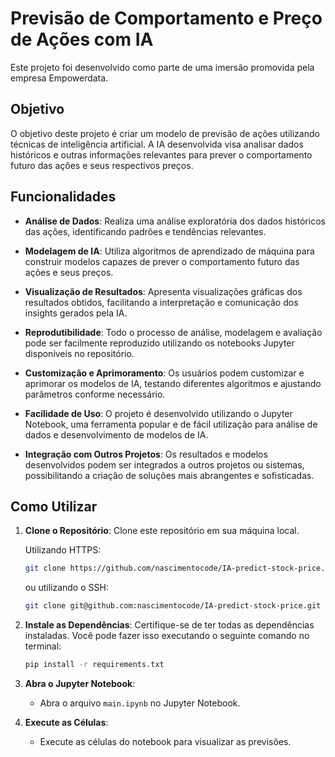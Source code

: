 # Previsão de Comportamento e Preço de Ações com IA

Este projeto foi desenvolvido como parte de uma imersão promovida pela empresa Empowerdata.

## Objetivo

O objetivo deste projeto é criar um modelo de previsão de ações utilizando técnicas de inteligência artificial. A IA desenvolvida visa analisar dados históricos e outras informações relevantes para prever o comportamento futuro das ações e seus respectivos preços.

## Funcionalidades

- **Análise de Dados**: Realiza uma análise exploratória dos dados históricos das ações, identificando padrões e tendências relevantes.

- **Modelagem de IA**: Utiliza algoritmos de aprendizado de máquina para construir modelos capazes de prever o comportamento futuro das ações e seus preços.

- **Visualização de Resultados**: Apresenta visualizações gráficas dos resultados obtidos, facilitando a interpretação e comunicação dos insights gerados pela IA.

- **Reprodutibilidade**: Todo o processo de análise, modelagem e avaliação pode ser facilmente reproduzido utilizando os notebooks Jupyter disponíveis no repositório.

- **Customização e Aprimoramento**: Os usuários podem customizar e aprimorar os modelos de IA, testando diferentes algoritmos e ajustando parâmetros conforme necessário.

- **Facilidade de Uso**: O projeto é desenvolvido utilizando o Jupyter Notebook, uma ferramenta popular e de fácil utilização para análise de dados e desenvolvimento de modelos de IA.

- **Integração com Outros Projetos**: Os resultados e modelos desenvolvidos podem ser integrados a outros projetos ou sistemas, possibilitando a criação de soluções mais abrangentes e sofisticadas.

## Como Utilizar

1. **Clone o Repositório**: Clone este repositório em sua máquina local.

    Utilizando HTTPS:
     ```bash
     git clone https://github.com/nascimentocode/IA-predict-stock-price.git
     ```
  
     ou utilizando o SSH:
  
     ```bash
     git clone git@github.com:nascimentocode/IA-predict-stock-price.git
     ```

2. **Instale as Dependências**: Certifique-se de ter todas as dependências instaladas. Você pode fazer isso executando o seguinte comando no terminal:

      ```bash
      pip install -r requirements.txt
      ```

3. **Abra o Jupyter Notebook**:
    * Abra o arquivo `main.ipynb` no Jupyter Notebook.

4. **Execute as Células**:
   * Execute as células do notebook para visualizar as previsões.
